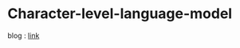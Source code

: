 # Character-level-language-model

blog : [link](https://medium.com/@govindarajpriyanthan/build-a-character-level-language-model-from-scratch-part-1-5134a42301a8)
